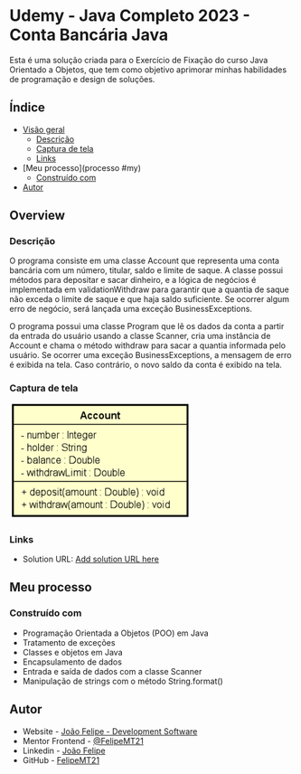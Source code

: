 # Udemy - Java Completo 2023 - Conta Bancária Java

Esta é uma solução criada para o Exercício de Fixação do curso Java Orientado a Objetos, que tem como objetivo aprimorar minhas habilidades de programação e design de soluções.

## Índice

- [Visão geral](#overview)
  - [Descrição](#descricao)
  - [Captura de tela](#screenshot)
  - [Links](#links)
- [Meu processo](processo #my)
  - [Construído com](#built-com)
- [Autor](#author)

## Overview

### Descrição

O programa consiste em uma classe Account que representa uma conta bancária com um número, titular, saldo e limite de saque. A classe possui métodos para depositar e sacar dinheiro, e a lógica de negócios é implementada em validationWithdraw para garantir que a quantia de saque não exceda o limite de saque e que haja saldo suficiente. Se ocorrer algum erro de negócio, será lançada uma exceção BusinessExceptions.

O programa possui uma classe Program que lê os dados da conta a partir da entrada do usuário usando a classe Scanner, cria uma instância de Account e chama o método withdraw para sacar a quantia informada pelo usuário. Se ocorrer uma exceção BusinessExceptions, a mensagem de erro é exibida na tela. Caso contrário, o novo saldo da conta é exibido na tela.

### Captura de tela

![](./UML.png)

### Links

- Solution URL: [Add solution URL here](https://github.com/FelipeMT21/Conta_Bancaria_Java)

## Meu processo

### Construído com

- Programação Orientada a Objetos (POO) em Java
- Tratamento de exceções
- Classes e objetos em Java
- Encapsulamento de dados
- Entrada e saída de dados com a classe Scanner
- Manipulação de strings com o método String.format()

## Autor

- Website - [João Felipe - Development Software](https://felipemt21.github.io/curriculo/)
- Mentor Frontend - [@FelipeMT21](https://www.frontendmentor.io/profile/FelipeMT21)
- Linkedin - [João Felipe](https://www.linkedin.com/in/jo%C3%A3o-felipe-1028aa210/)
- GitHub - [FelipeMT21](https://github.com/FelipeMT21)